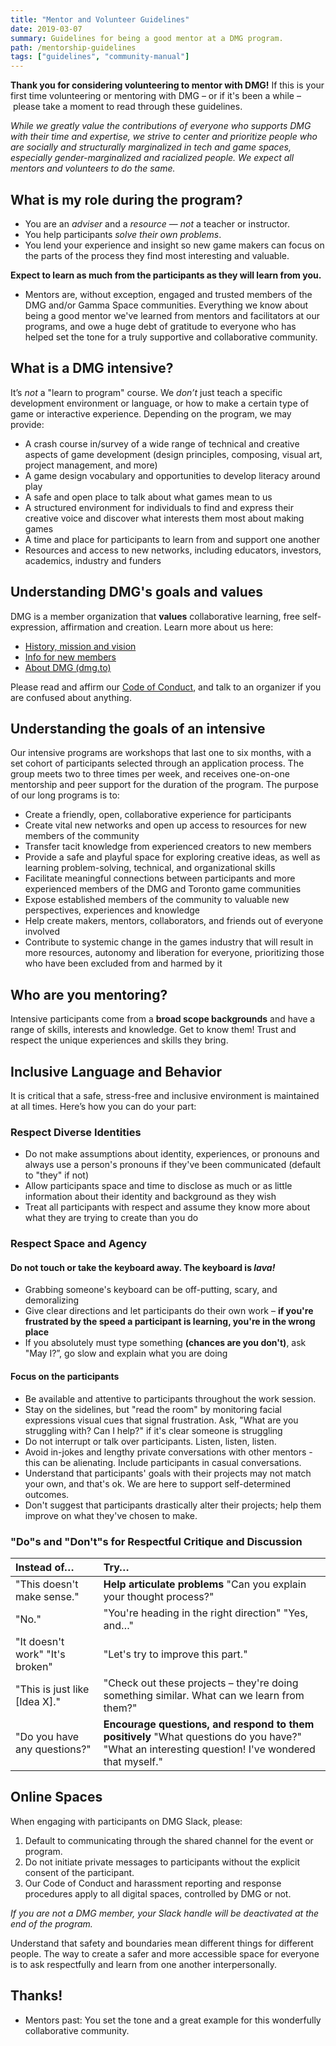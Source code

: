 ```yaml
---
title: "Mentor and Volunteer Guidelines"
date: 2019-03-07
summary: Guidelines for being a good mentor at a DMG program.
path: /mentorship-guidelines
tags: ["guidelines", "community-manual"]
---
```


**Thank you for considering volunteering to mentor with DMG!** If this is your first time volunteering or mentoring with DMG – or if it's been a while – please take a moment to read through these guidelines.

_While we greatly value the contributions of everyone who supports DMG with their time and expertise, we strive to center and prioritize people who are socially and structurally marginalized in tech and game spaces, especially gender-marginalized and racialized people. We expect all mentors and volunteers to do the same._

## What is my role during the program?

- You are an _adviser_ and a _resource_ — _not_ a teacher or instructor.
- You help participants _solve their own problems_.
- You lend your experience and insight so new game makers can focus on the parts of the process they find most interesting and valuable.

**Expect to learn as much from the participants as they will learn from you.**

- Mentors are, without exception, engaged and trusted members of the DMG and/or Gamma Space communities. Everything we know about being a good mentor we've learned from mentors and facilitators at our programs, and owe a huge debt of gratitude to everyone who has helped set the tone for a truly supportive and collaborative community.

## What is a DMG intensive?

It’s _not_ a "learn to program" course. We _don’t_ just teach a specific development environment or language, or how to make a certain type of game or interactive experience. Depending on the program, we may provide:

- A crash course in/survey of a wide range of technical and creative aspects of game development \(design principles, composing, visual art, project management, and more\)
- A game design vocabulary and opportunities to develop literacy around play
- A safe and open place to talk about what games mean to us
- A structured environment for individuals to find and express their creative voice and discover what interests them most about making games
- A time and place for participants to learn from and support one another
- Resources and access to new networks, including educators, investors, academics, industry and funders

## Understanding DMG's goals and values

DMG is a member organization that **values** collaborative learning, free self-expression, affirmation and creation. Learn more about us here:

- [History, mission and vision](/manual/about-dmg/)
- [Info for new members](/manual/index/)
- [About DMG (dmg.to)](https://dmg.to/about)

Please read and affirm our [Code of Conduct](/manual/code-of-conduct/), and talk to an organizer if you are confused about anything.

## Understanding the goals of an intensive

Our intensive programs are workshops that last one to six months, with a set cohort of participants selected through an application process. The group meets two to three times per week, and receives one-on-one mentorship and peer support for the duration of the program. The purpose of our long programs is to:

- Create a friendly, open, collaborative experience for participants
- Create vital new networks and open up access to resources for new members of the community
- Transfer tacit knowledge from experienced creators to new members
- Provide a safe and playful space for exploring creative ideas, as well as learning problem-solving, technical, and organizational skills
- Facilitate meaningful connections between participants and more experienced members of the DMG and Toronto game communities
- Expose established members of the community to valuable new perspectives, experiences and knowledge
- Help create makers, mentors, collaborators, and friends out of everyone involved
- Contribute to systemic change in the games industry that will result in more resources, autonomy and liberation for everyone, prioritizing those who have been excluded from and harmed by it

## Who are you mentoring?

Intensive participants come from a **broad scope backgrounds** and have a range of skills, interests and knowledge. Get to know them! Trust and respect the unique experiences and skills they bring.

## Inclusive Language and Behavior

It is critical that a safe, stress-free and inclusive environment is maintained at all times. Here’s how you can do your part:

### Respect Diverse Identities

- Do not make assumptions about identity, experiences, or pronouns and always use a person's pronouns if they've been communicated \(default to "they" if not\)
- Allow participants space and time to disclose as much or as little information about their identity and background as they wish
- Treat all participants with respect and assume they know more about what they are trying to create than you do

### Respect Space and Agency

#### Do not touch or take the keyboard away. The keyboard is _lava!_

- Grabbing someone's keyboard can be off-putting, scary, and demoralizing
- Give clear directions and let participants do their own work – **if you're frustrated by the speed a participant is learning, you're in the wrong place**
- If you absolutely must type something **\(chances are you don't\)**, ask "May I?”, go slow and explain what you are doing

#### Focus on the participants

- Be available and attentive to participants throughout the work session.
- Stay on the sidelines, but "read the room" by monitoring facial expressions visual cues that signal frustration. Ask, "What are you struggling with? Can I help?" if it's clear someone is struggling
- Do not interrupt or talk over participants. Listen, listen, listen.
- Avoid in-jokes and lengthy private conversations with other mentors - this can be alienating. Include participants in casual conversations.
- Understand that participants' goals with their projects may not match your own, and that's ok. We are here to support self-determined outcomes.
- Don't suggest that participants drastically alter their projects; help them improve on what they've chosen to make.

### "Do"s and "Don't"s for Respectful Critique and Discussion

| Instead of…                     | Try…                                                                                                                                             |
| :------------------------------ | :----------------------------------------------------------------------------------------------------------------------------------------------- |
| "This doesn't make sense."      | **Help articulate problems** "Can you explain your thought process?"                                                                             |
| "No."                           | "You're heading in the right direction" "Yes, and…"                                                                                              |
| "It doesn't work" "It's broken" | "Let's try to improve this part."                                                                                                                |
| "This is just like \[Idea X\]." | "Check out these projects – they're doing something similar. What can we learn from them?"                                                       |
| "Do you have any questions?"    | **Encourage questions, and respond to them positively** "What questions do you have?" "What an interesting question! I've wondered that myself." |

## Online Spaces

When engaging with participants on DMG Slack, please:

1. Default to communicating through the shared channel for the event or program. 
2. Do not initiate private messages to participants without the explicit consent of the participant.
4. Our Code of Conduct and harassment reporting and response procedures apply to all digital spaces, controlled by DMG or not. 

_If you are not a DMG member, your Slack handle will be deactivated at the end of the program._

Understand that safety and boundaries mean different things for different people. The way to create a safer and more accessible space for everyone is to ask respectfully and learn from one another interpersonally.


## Thanks!

- Mentors past: You set the tone and a great example for this wonderfully collaborative community.
